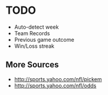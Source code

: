 # TODO

* Auto-detect week
* Team Records
* Previous game outcome
* Win/Loss streak

## More Sources

* http://sports.yahoo.com/nfl/pickem
* http://sports.yahoo.com/nfl/odds